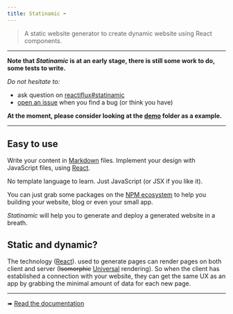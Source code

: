 ```yaml
---
title: Statinamic ➠
---
```


> A static website generator to create dynamic website using React components.

---

**Note that _Statinamic_ is at an early stage, there is still some work to do,
some tests to write.**

_Do not hesitate to:_

- ask question on [reactiflux#statinamic](https://discord.gg/0ZcbPKXt5bW1pAiw)
- [open an issue](https://github.com/MoOx/statinamic/issues/new)
  when you find a bug (or think you have)

**At the moment, please consider looking at the [demo](demo) folder as a
example.**

---

## Easy to use

Write your content in [Markdown](https://en.wikipedia.org/wiki/Markdown) files.
Implement your design with JavaScript files, using [React](http://facebook.github.io/react/).

No template language to learn. Just JavaScript (or JSX if you like it).

You can just grab some packages on the [NPM ecosystem](http://npmjs.org/)
to help you building your website, blog or even your small app.

_Statinamic_ will help you to generate and deploy a generated website in a
breath.


## Static and dynamic?

The technology
([React](http://jlongster.com/Removing-User-Interface-Complexity,-or-Why-React-is-Awesome)).
used to generate pages can render pages on both client and server
(~~Isomorphic~~ [Universal](https://medium.com/@mjackson/universal-javascript-4761051b7ae9)
rendering).
So when the client has established a connection with your website, they can get
the same UX as an app by grabbing the minimal amount of data for each new page.

<!--
## Setup a website in a flash

```console
$ npm install MoOx/statinamic
$ ./node_modules/.bin/statinamic new my-website
$ cd my-website
$ npm start

# Now just wait for you browser to show up :)
```

**[The _new_ command above is not ready yet](https://github.com/MoOx/statinamic/issues/16).**
-->

---

➠ [Read the documentation](docs/)
